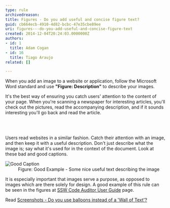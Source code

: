 ```yaml
---
type: rule
archivedreason: 
title: Figures - Do you add useful and concise figure text?
guid: cb664ecb-4910-4d82-bcbc-47e35cbe89ee
uri: figures---do-you-add-useful-and-concise-figure-text
created: 2014-12-04T20:24:03.0000000Z
authors:
- id: 1
  title: Adam Cogan
- id: 16
  title: Tiago Araujo
related: []

---
```



<p>When you add an image to a website or application, follow the Microsoft Word standard and use <strong>&quot;Figure&#58; Description&quot;</strong> to describe your images.</p><p>It's the best way of ensuring you catch users' attention to the content of your page. When you're scanning a newspaper for interesting articles, you'll check out the pictures, read the accompanying description, and if it sounds interesting you'll go back and read the article.</p>
                    
<br><excerpt class='endintro'></excerpt><br>
<p>Users read websites in a similar fashion. Catch their attention with an image, and then keep it with a useful description. Don't just describe what the image is; say what it's used for in the context of the document. Look at these bad and good captions.</p><dl class="goodImage"><dt><img src="/PublishingImages/good-caption.jpg" alt="Good Caption" /></dt><dd>Figure&#58; Good Example - Some nice useful text describing the image</dd></dl><p>It is especially important that images serve a purpose, as opposed to images which are there solely for design.&#160;A good example of this rule can be seen in&#160;the figures at&#160;<a href="https&#58;//www.ssw.com.au/ssw/CodeAuditor/UserGuide.aspx">SSW Code Auditor User Guide</a> page. <br></p><p>Read <a href="/_layouts/15/FIXUPREDIRECT.ASPX?WebId=3dfc0e07-e23a-4cbb-aac2-e778b71166a2&amp;TermSetId=07da3ddf-0924-4cd2-a6d4-a4809ae20160&amp;TermId=02a131ff-813e-4cfc-8012-51959b6edc15">Screenshots - Do you use balloons instead of a 'Wall of Text'?​ </a></p>


